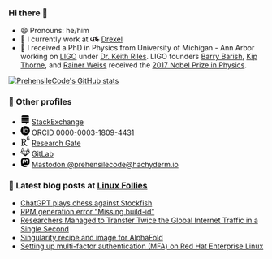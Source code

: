 ### Hi there 👋
- 😄 Pronouns: he/him
- 🏫 I currently work at <img src="imgs/drexel.svg" alt="drexel" width="18px"/> [Drexel](https://drexel.edu/core-facilities/facilities/research-computing/)
- 🔭 I received a PhD in Physics from University of Michigan - Ann Arbor working on [LIGO](https://www.ligo.org) under [Dr. Keith Riles](https://lsa.umich.edu/physics/people/faculty/kriles.html). LIGO founders [Barry Barish](https://pma.caltech.edu/people/barry-c-barish), [Kip Thorne](https://pma.caltech.edu/people/kip-s-thorne), and [Rainer Weiss](https://physics.mit.edu/faculty/rainer-weiss/) received the [2017 Nobel Prize in Physics](https://www.ligo.caltech.edu/page/press-release-2017-nobel-prize).

[![PrehensileCode's GitHub stats](https://github-readme-stats.vercel.app/api?username=prehensilecode&show_icons=true&theme=vue)](https://github.com/anuraghazra/github-readme-stats)

### 🧮 Other profiles
- <img src="imgs/stackexchange.svg" alt="stackexchange" width="18px"/> [StackExchange](https://stackexchange.com/users/113983/phzx-munki?tab=accounts)
- <img src="imgs/orcid.svg" alt="orcid" width="18px"/> [ORCID 0000-0003-1809-4431](https://orcid.org/0000-0003-1809-4431)
- <img src="imgs/researchgate.svg" alt="researchgate" width="18px"/> [Research Gate](https://www.researchgate.net/profile/David-Chin-6)
- <img src="imgs/gitlab.svg" alt="gitlab" width="18px"/> [GitLab](https://gitlab.com/prehensilecode)
- <img src="imgs/mastodon.svg" alt="mastodon" width="18px"/> [Mastodon @prehensilecode@hachyderm.io](https://hachyderm.io/@prehensilecode)

### 📕 Latest blog posts at [Linux Follies](https://linuxfollies.prehensilecode.net/)
<!-- BLOG-POST-LIST:START -->
- [ChatGPT plays chess against Stockfish](https://linuxfollies.prehensilecode.net/2023/02/chatgpt-plays-chess-against-stockfish.html)
- [RPM generation error “Missing build-id”](https://linuxfollies.prehensilecode.net/2023/02/rpm-generation-error-missing-build-id.html)
- [Researchers Managed to Transfer Twice the Global Internet Traffic in a Single Second](https://linuxfollies.prehensilecode.net/2022/12/researchers-managed-to-transfer-twice.html)
- [Singularity recipe and image for AlphaFold](https://linuxfollies.prehensilecode.net/2022/10/singularity-recipe-and-image-for.html)
- [Setting up multi-factor authentication &lpar;MFA&rpar; on Red Hat Enterprise Linux](https://linuxfollies.prehensilecode.net/2022/02/setting-up-multi-factor-authentication.html)
<!-- BLOG-POST-LIST:END -->

<!--
**prehensilecode/prehensilecode** is a ✨ _special_ ✨ repository because its `README.md` (this file) appears on your GitHub profile.

Here are some ideas to get you started:

- 🔭 I’m currently working on ...
- 🌱 I’m currently learning ...
- 👯 I’m looking to collaborate on ...
- 🤔 I’m looking for help with ...
- 💬 Ask me about ...
- 📫 How to reach me: ...
- 😄 Pronouns: ...
- ⚡ Fun fact: ...
-->
